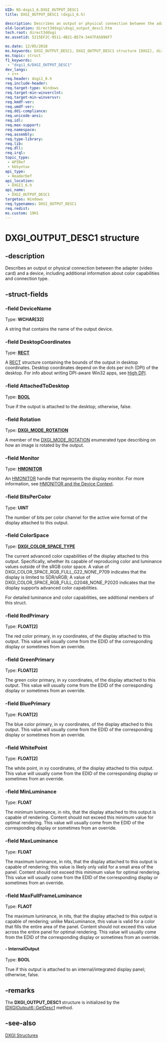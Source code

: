 ```yaml
---
UID: NS:dxgi1_6.DXGI_OUTPUT_DESC1
title: DXGI_OUTPUT_DESC1 (dxgi1_6.h)

description: Describes an output or physical connection between the adapter (video card) and a device, including additional information about color capabilities and connection type.
old-location: direct3ddxgi\dxgi_output_desc1.htm
tech.root: direct3ddxgi
ms.assetid: 5215EF2C-9511-4B21-B574-3447FA5896F7

ms.date: 12/05/2018
ms.keywords: DXGI_OUTPUT_DESC1, DXGI_OUTPUT_DESC1 structure [DXGI], direct3ddxgi.dxgi_output_desc1, dxgi1_6/DXGI_OUTPUT_DESC1
ms.topic: struct
f1_keywords: 
 - "dxgi1_6/DXGI_OUTPUT_DESC1"
dev_langs:
 - c++
req.header: dxgi1_6.h
req.include-header: 
req.target-type: Windows
req.target-min-winverclnt: 
req.target-min-winversvr: 
req.kmdf-ver: 
req.umdf-ver: 
req.ddi-compliance: 
req.unicode-ansi: 
req.idl: 
req.max-support: 
req.namespace: 
req.assembly: 
req.type-library: 
req.lib: 
req.dll: 
req.irql: 
topic_type:
 - APIRef
 - kbSyntax
api_type:
 - HeaderDef
api_location:
 - DXGI1_6.h
api_name:
 - DXGI_OUTPUT_DESC1
targetos: Windows
req.typenames: DXGI_OUTPUT_DESC1
req.redist: 
ms.custom: 19H1
---
```


# DXGI_OUTPUT_DESC1 structure


## -description


Describes an output or physical connection between the adapter (video card) and a device, including additional information about color capabilities and connection type.


## -struct-fields




### -field DeviceName

Type: <b>WCHAR[32]</b>

A string that contains the name of the output device.


### -field DesktopCoordinates

Type: <b><a href="/windows/desktop/api/windef/ns-windef-rect">RECT</a></b>

A <a href="/windows/desktop/api/windef/ns-windef-rect">RECT</a> structure containing the bounds of the output in desktop coordinates. Desktop coordinates depend on the dots per inch (DPI) of the desktop.
	  For info about writing DPI-aware Win32 apps, see <a href="https://docs.microsoft.com/windows/desktop/hidpi/high-dpi-desktop-application-development-on-windows">High DPI</a>.


### -field AttachedToDesktop

Type: <b><a href="https://docs.microsoft.com/windows/desktop/WinProg/windows-data-types">BOOL</a></b>

True if the output is attached to the desktop; otherwise, false.


### -field Rotation

Type: <b><a href="https://docs.microsoft.com/previous-versions/windows/desktop/legacy/bb173065(v=vs.85)">DXGI_MODE_ROTATION</a></b>

A member of the <a href="https://docs.microsoft.com/previous-versions/windows/desktop/legacy/bb173065(v=vs.85)">DXGI_MODE_ROTATION</a> enumerated type describing on how an image is rotated by the output.


### -field Monitor

Type: <b><a href="https://docs.microsoft.com/windows/desktop/WinProg/windows-data-types">HMONITOR</a></b>

An <a href="https://docs.microsoft.com/windows/desktop/WinProg/windows-data-types">HMONITOR</a> handle that represents the display monitor. For more information, see <a href="https://docs.microsoft.com/windows/desktop/gdi/hmonitor-and-the-device-context">HMONITOR and the Device Context</a>.


### -field BitsPerColor

Type: <b>UINT</b>

The number of bits per color channel for the active wire format of the display attached to this output.


### -field ColorSpace

Type: <b><a href="https://docs.microsoft.com/windows/desktop/api/dxgicommon/ne-dxgicommon-dxgi_color_space_type">DXGI_COLOR_SPACE_TYPE</a></b>

The current advanced color capabilities of the display attached to this output. Specifically, whether its capable of reproducing color and luminance values outside of the sRGB color space.
	    A value of DXGI_COLOR_SPACE_RGB_FULL_G22_NONE_P709 indicates that the display is limited to SDR/sRGB; A value of DXGI_COLOR_SPACE_RGB_FULL_G2048_NONE_P2020 indicates that the display supports
	    advanced color capabilities.

For detailed luminance and color capabilities, see additional members of this struct.


### -field RedPrimary

Type: <b>FLOAT[2]</b>

The red color primary, in xy coordinates, of the display attached to this output. This value will usually come from the EDID of the corresponding display or sometimes from an override.


### -field GreenPrimary

Type: <b>FLOAT[2]</b>

The green color primary, in xy coordinates, of the display attached to this output. This value will usually come from the EDID of the corresponding display or sometimes from an override.


### -field BluePrimary

Type: <b>FLOAT[2]</b>

The blue color primary, in xy coordinates, of the display attached to this output. This value will usually come from the EDID of the corresponding display or sometimes from an override.


### -field WhitePoint

Type: <b>FLOAT[2]</b>

The white point, in xy coordinates, of the display attached to this output. This value will usually come from the EDID of the corresponding display or sometimes from an override.


### -field MinLuminance

Type: <b>FLOAT</b>

The minimum luminance, in nits, that the display attached to this output is capable of rendering. Content should not exceed this minimum value for optimal rendering. This value will
	  usually come from the EDID of the corresponding display or sometimes from an override.


### -field MaxLuminance

Type: <b>FLOAT</b>

The maximum luminance, in nits, that the display attached to this output is capable of rendering; this value is likely only valid for a small area of the panel. Content should not exceed
	  this minimum value for optimal rendering. This value will usually come from the EDID of the corresponding display or sometimes from an override.


### -field MaxFullFrameLuminance

Type: <b>FLAOT</b>

The maximum luminance, in nits, that the display attached to this output is capable of rendering; unlike MaxLuminance, this value is valid for a color that fills the entire area of the
	  panel. Content should not exceed this value across the entire panel for optimal rendering. This value will usually come from the EDID of the corresponding display or sometimes from an
	  override.


#### - InternalOutput

Type: <b>BOOL</b>

True if this output is attached to an internal/integrated display panel; otherwise, false.


## -remarks



The <b>DXGI_OUTPUT_DESC1</b> structure is initialized by the <a href="https://docs.microsoft.com/windows/desktop/api/dxgi1_6/nf-dxgi1_6-idxgioutput6-getdesc1">IDXGIOutput6::GetDesc1</a> method.




## -see-also




<a href="https://docs.microsoft.com/windows/desktop/direct3ddxgi/d3d10-graphics-reference-dxgi-structures">DXGI Structures</a>
 

 

